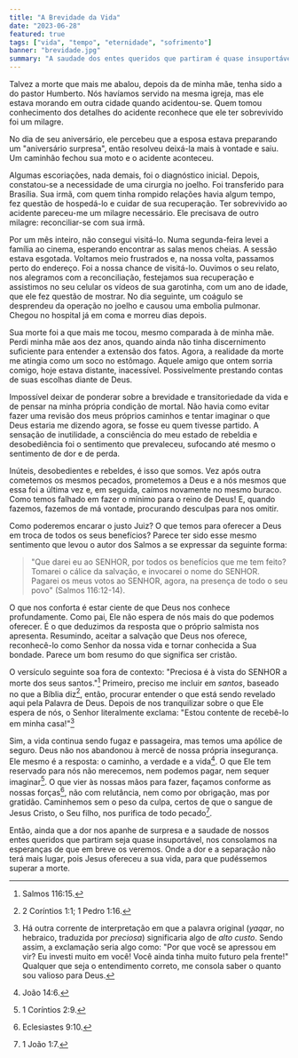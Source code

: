 ```yaml
---
title: "A Brevidade da Vida"
date: "2023-06-28"
featured: true
tags: ["vida", "tempo", "eternidade", "sofrimento"]
banner: "brevidade.jpg"
summary: "A saudade dos entes queridos que partiram é quase insuportável. Há esperança de nos reencontrarmos?"
---
```


Talvez a morte que mais me abalou, depois da de minha mãe, tenha sido a do pastor Humberto. Nós havíamos servido na mesma igreja, mas ele estava morando em outra cidade quando acidentou-se. Quem tomou conhecimento dos detalhes do acidente reconhece que ele ter sobrevivido foi um milagre.

No dia de seu aniversário, ele percebeu que a esposa estava preparando um "aniversário surpresa", então resolveu deixá-la mais à vontade e saiu. Um caminhão fechou sua moto e o acidente aconteceu. 

Algumas escoriações, nada demais, foi o diagnóstico inicial. Depois, constatou-se a necessidade de uma cirurgia no joelho. Foi transferido para Brasília. Sua irmã, com quem tinha rompido relações havia algum tempo, fez questão de hospedá-lo e cuidar de sua recuperação. Ter sobrevivido ao acidente pareceu-me um milagre necessário. Ele precisava de outro milagre: reconciliar-se com sua irmã. 

Por um mês inteiro, não consegui visitá-lo. Numa segunda-feira levei a família ao cinema, esperando encontrar as salas menos cheias. A sessão estava esgotada. Voltamos meio frustrados e, na nossa volta, passamos perto do endereço. Foi a nossa chance de visitá-lo. Ouvimos o seu relato, nos alegramos com a reconciliação, festejamos sua recuperação e assistimos no seu celular os vídeos de sua garotinha, com um ano de idade, que ele fez questão de mostrar. No dia seguinte, um coágulo se desprendeu da operação no joelho e causou uma embolia pulmonar. Chegou no hospital já em coma e morreu dias depois.

Sua morte foi a que mais me tocou, mesmo comparada à de minha mãe. Perdi minha mãe aos dez anos, quando ainda não tinha discernimento suficiente para entender a extensão dos fatos. Agora, a realidade da morte me atingia como um soco no estômago. Aquele amigo que ontem sorria comigo, hoje estava distante, inacessível. Possivelmente prestando contas de suas escolhas diante de Deus.

Impossível deixar de ponderar sobre a brevidade e transitoriedade da vida e de pensar na minha própria condição de mortal. Não havia como evitar fazer uma revisão dos meus próprios caminhos e tentar imaginar o que Deus estaria me dizendo agora, se fosse eu quem tivesse partido. A sensação de inutilidade, a consciência do meu estado de rebeldia e desobediência foi o sentimento que prevaleceu, sufocando até mesmo o sentimento de dor e de perda.

Inúteis, desobedientes e rebeldes, é isso que somos. Vez após outra cometemos os mesmos pecados, prometemos a Deus e a nós mesmos que essa foi a última vez  e, em seguida, caímos novamente no mesmo buraco. Como temos falhado em fazer o mínimo para o reino de Deus! E, quando fazemos, fazemos de má vontade, procurando desculpas para nos omitir. 

Como poderemos encarar o justo Juiz?  O que temos para oferecer a Deus em troca de todos os seus benefícios? Parece ter sido esse mesmo sentimento que levou o autor dos Salmos a se expressar da seguinte forma:

>"Que darei eu ao SENHOR, por todos os benefícios que me tem feito? Tomarei o cálice da salvação, e invocarei o nome do SENHOR. Pagarei os meus votos ao SENHOR, agora, na presença de todo o seu povo" (Salmos 116:12-14).

O que nos conforta é estar ciente de que Deus nos conhece profundamente. Como pai, Ele não espera de nós mais do que podemos oferecer. É o que deduzimos da resposta que o próprio salmista nos apresenta. Resumindo, aceitar a salvação que Deus nos oferece, reconhecê-lo como Senhor da nossa vida e tornar conhecida a Sua bondade. Parece um bom resumo do que significa ser cristão.

O versículo seguinte soa fora de contexto: "Preciosa é à vista do SENHOR a morte dos seus santos."[^1] Primeiro, preciso me incluir em _santos_, baseado no que a Bíblia diz[^2], então, procurar entender o que está sendo revelado aqui pela Palavra de Deus. Depois de nos tranquilizar sobre o que Ele espera de nós, o Senhor literalmente exclama: "Estou contente de recebê-lo em minha casa!"[^3] 

Sim, a vida continua sendo fugaz e passageira, mas temos uma apólice de seguro. Deus não nos abandonou à mercê de nossa própria insegurança. Ele mesmo é a resposta: o caminho, a verdade e a vida[^4]. O que Ele tem reservado para nós não merecemos, nem podemos pagar, nem sequer imaginar[^5]. O que vier às nossas mãos para fazer, façamos conforme as nossas forças[^6], não com relutância, nem como por obrigação, mas por gratidão. Caminhemos sem o peso da culpa, certos de que o sangue de Jesus Cristo, o Seu filho, nos purifica de todo pecado[^7]. 

Então, ainda que a dor nos apanhe de surpresa e a saudade de nossos entes queridos que partiram seja quase insuportável, nos consolamos na esperanças de que em breve os veremos. Onde a dor e a separação não terá mais lugar, pois Jesus ofereceu a sua vida, para que pudéssemos superar a morte. 

[^1]: Salmos 116:15.
[^2]: 2 Coríntios 1:1; 1 Pedro 1:16.
[^3]: Há outra corrente de interpretação em que a palavra original (_yaqar_, no hebraico, traduzida por _preciosa_) significaria algo de _alto custo_. Sendo assim, a exclamação seria algo como: "Por que você se apressou em vir? Eu investi muito em você! Você ainda tinha muito futuro pela frente!" Qualquer que seja o entendimento correto, me consola saber o quanto sou valioso para Deus.
[^4]: João 14:6.
[^5]: 1 Coríntios 2:9.
[^6]: Eclesiastes 9:10.
[^7]: 1 João 1:7.